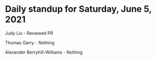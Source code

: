 # Daily standup for Saturday, June 5, 2021

Judy Liu - Reviewed PR

Thomas Garry - Nothing

Alexander Berryhill-Williams - Nothing
